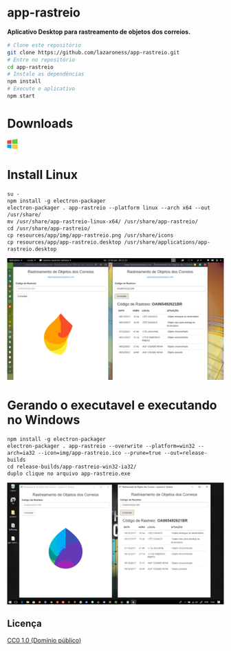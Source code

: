 # app-rastreio

**Aplicativo Desktop para rastreamento de objetos dos correios.**

```bash
# Clone este repositório
git clone https://github.com/lazaroness/app-rastreio.git
# Entre no repositório
cd app-rastreio
# Instale as dependências
npm install
# Execute o aplicativo
npm start
```

# Downloads

[![Windows](./img/windows.png)](https://github.com/lazaroness/app-rastreio/raw/master/dist/setup-app-rastreio.exe)






  
# Install Linux

```
su -
npm install -g electron-packager
electron-packager . app-rastreio --platform linux --arch x64 --out /usr/share/
mv /usr/share/app-rastreio-linux-x64/ /usr/share/app-rastreio/
cd /usr/share/app-rastreio/
cp resources/app/img/app-rastreio.png /usr/share/icons
cp resources/app/app-rastreio.desktop /usr/share/applications/app-rastreio.desktop
```

[![Executando a aplicação no Kali Linux](./img/app-linux.png)](https://youtu.be/NZFvL4svFi0)

# Gerando o executavel e executando no Windows

```
npm install -g electron-packager
electron-packager . app-rastreio --overwrite --platform=win32 --arch=ia32 --icon=img/app-rastreio.ico --prune=true --out=release-builds
cd release-builds/app-rastreio-win32-ia32/
duplo clique no arquivo app-rastreio.exe
```

[![Executando a aplicação no Windows 10](./img/app-win.png)](https://youtu.be/NZFvL4svFi0)

## Licença

[CC0 1.0 (Domínio público)](LICENSE.md)
